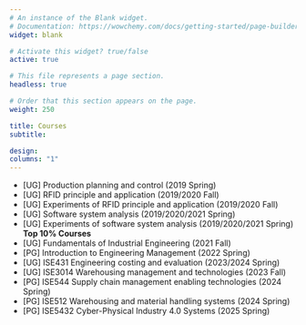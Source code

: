 ```yaml
---
# An instance of the Blank widget.
# Documentation: https://wowchemy.com/docs/getting-started/page-builder/
widget: blank

# Activate this widget? true/false
active: true

# This file represents a page section.
headless: true

# Order that this section appears on the page.
weight: 250

title: Courses
subtitle: 

design:
columns: "1"
---
```


- [UG] Production planning and control (2019 Spring)
- [UG] RFID principle and application (2019/2020  Fall)
- [UG] Experiments of RFID principle and application (2019/2020 Fall)
- [UG] Software system analysis (2019/2020/2021 Spring)
- [UG] Experiments of software system analysis (2019/2020/2021 Spring) **Top 10% Courses**
- [UG] Fundamentals of Industrial Engineering (2021 Fall)
- [PG] Introduction to Engineering Management (2022 Spring)
- [UG] ISE431 Engineering costing and evaluation (2023/2024 Spring)
- [UG] ISE3014 Warehousing management and technologies (2023 Fall)
- [PG] ISE544 Supply chain management enabling technologies (2024 Spring)
- [PG] ISE512 Warehousing and material handling systems (2024 Spring)
- [PG] ISE5432 Cyber-Physical Industry 4.0 Systems (2025 Spring)
